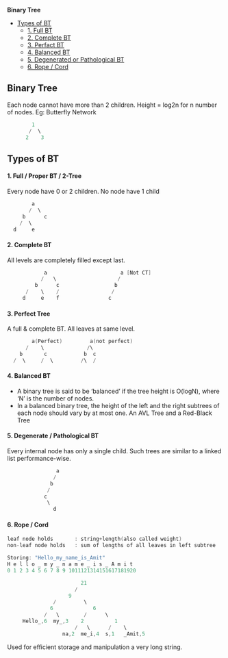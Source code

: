 **Binary Tree**
- [Types of BT](#ty)
  - [1. Full BT](#f)
  - [2. Complete BT](#c)
  - [3. Perfact BT](#p)
  - [4. Balanced BT](#b)
  - [5. Degenerated or Pathological BT](#d)
  - [6. Rope / Cord](#r)


## Binary Tree
Each node cannot have more than 2 children. Height = log2n for n number of nodes. Eg: Butterfly Network
```c
        1
       /  \
      2    3
```

## Types of BT
<a name=f></a>
#### 1. Full / Proper BT / 2-Tree
Every node have 0 or 2 children. No node have 1 child
```c
        a
       /  \
     b      c
    /  \
  d     e
```
<a name=c></a>
#### 2. Complete BT
All levels are completely filled except last.
```c
            a                        a [Not CT]
           /   \                    /
         b      c                  b
      /    \    /                 /
     d     e    f                c
```
<a name=p></a>
#### 3. Perfect Tree
A full & complete BT. All leaves at same level.
```c
        a(Perfect)         a(not perfect)
      /    \              /\
    b       c            b  c
  /  \     /  \         /\  /
```
<a name=b></a>
#### 4. Balanced BT
- A binary tree is said to be ‘balanced’ if the tree height is O(logN), where ‘N’ is the number of nodes.
- In a balanced binary tree, the height of the left and the right subtrees of each node should vary by at most one. An AVL Tree and a Red-Black Tree
<a name=d></a>
#### 5. Degenerate / Pathological BT
Every internal node has only a single child. Such trees are similar to a linked list performance-wise.
```c
                a
               /
              b
             /
            c
             \
               d
```
<a name=r></a>
#### 6. Rope / Cord
```c
leaf node holds       : string+length(also called weight)
non-leaf node holds   : sum of lengths of all leaves in left subtree

Storing: "Hello_my_name_is_Amit"
H e l l o _ m y _ n a m e _ i s _ A m i t
0 1 2 3 4 5 6 7 8 9 1011121314151617181920

                        21
                      /    
                    9
               /         \
              6             6
            /   \        /      \
     Hello_,6  my_,3    2          1
                      /   \      /    \
                  na,2  me_i,4  s,1   _Amit,5 
```
Used for efficient storage and manipulation a very long string.
